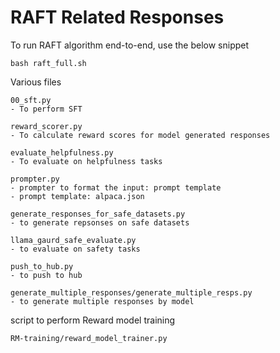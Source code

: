 # RAFT Related Responses

To run RAFT algorithm end-to-end, use the below snippet

```
bash raft_full.sh
```

Various files

```
00_sft.py 
- To perform SFT

reward_scorer.py
- To calculate reward scores for model generated responses

evaluate_helpfulness.py
- To evaluate on helpfulness tasks

prompter.py
- prompter to format the input: prompt template
- prompt template: alpaca.json

generate_responses_for_safe_datasets.py
- to generate repsonses on safe datasets

llama_gaurd_safe_evaluate.py
- to evaluate on safety tasks

push_to_hub.py
- to push to hub
```


```
generate_multiple_responses/generate_multiple_resps.py
- to generate multiple responses by model
```

script to perform Reward model training
```
RM-training/reward_model_trainer.py
```
